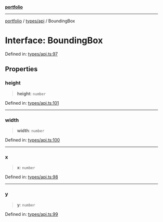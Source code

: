 [**portfolio**](../../../README.md)

***

[portfolio](../../../modules.md) / [types/api](../README.md) / BoundingBox

# Interface: BoundingBox

Defined in: [types/api.ts:97](https://github.com/tnorlund/Portfolio/blob/f8b0b1f9af03332063469c7d9168d1ae23138426/portfolio/types/api.ts#L97)

## Properties

### height

> **height**: `number`

Defined in: [types/api.ts:101](https://github.com/tnorlund/Portfolio/blob/f8b0b1f9af03332063469c7d9168d1ae23138426/portfolio/types/api.ts#L101)

***

### width

> **width**: `number`

Defined in: [types/api.ts:100](https://github.com/tnorlund/Portfolio/blob/f8b0b1f9af03332063469c7d9168d1ae23138426/portfolio/types/api.ts#L100)

***

### x

> **x**: `number`

Defined in: [types/api.ts:98](https://github.com/tnorlund/Portfolio/blob/f8b0b1f9af03332063469c7d9168d1ae23138426/portfolio/types/api.ts#L98)

***

### y

> **y**: `number`

Defined in: [types/api.ts:99](https://github.com/tnorlund/Portfolio/blob/f8b0b1f9af03332063469c7d9168d1ae23138426/portfolio/types/api.ts#L99)

